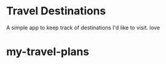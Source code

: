 # Travel Destinations

A simple app to keep track of destinations I'd like to visit.
love
# my-travel-plans
